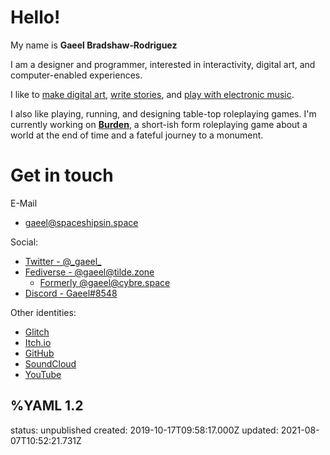 # Hello!
My name is __Gaeel&nbsp;Bradshaw‑Rodriguez__

I am a designer and programmer, interested in interactivity, digital art, and computer-enabled experiences.

I like to [make digital art](/nebulae), [write stories](/random/spacefarer), and [play with electronic music](/things/olegtron4060).

I also like playing, running, and designing table-top roleplaying games. I'm currently working on [**Burden**](/burden), a short-ish form roleplaying game about a world at the end of time and a fateful journey to a monument.

# Get in touch <a name="contact" aria-hidden="true"></a>
E-Mail
  * [gaeel@spaceshipsin.space](mailto:gaeel@spaceshipsin.space)

Social:
  * <a rel="me" href="https://twitter.com/_gaeel_">Twitter - @\_gaeel\_</a>
  * <a rel="me" href="https://tilde.zone/@gaeel">Fediverse - @gaeel@tilde.zone</a>
    * <a rel="me" href="https://cybre.space/@gaeel">Formerly @gaeel@cybre.space</a>
  * [Discord - Gaeel#8548](https://discord.com/users/213329240052072458)

Other identities:
  * [Glitch](https://glitch.com/@gaeel)
  * [Itch.io](https://gaeel.itch.io/)
  * [GitHub](https://github.com/Bradshaw)
  * [SoundCloud](https://soundcloud.com/freelancer-epic)
  * [YouTube](https://www.youtube.com/channel/UCHY1DlIho8kNykWSpDHL7qQ)

%YAML 1.2
---
status: unpublished
created: 2019-10-17T09:58:17.000Z
updated: 2021-08-07T10:52:21.731Z
